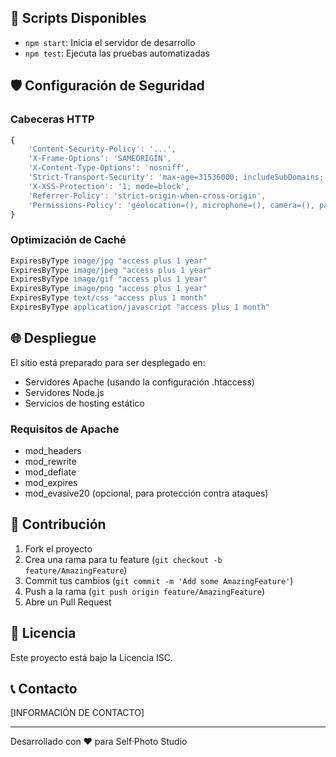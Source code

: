 
## 🔧 Scripts Disponibles
- `npm start`: Inicia el servidor de desarrollo
- `npm test`: Ejecuta las pruebas automatizadas

## 🛡️ Configuración de Seguridad

### Cabeceras HTTP
```javascript
{
    'Content-Security-Policy': '...',
    'X-Frame-Options': 'SAMEORIGIN',
    'X-Content-Type-Options': 'nosniff',
    'Strict-Transport-Security': 'max-age=31536000; includeSubDomains; preload',
    'X-XSS-Protection': '1; mode=block',
    'Referrer-Policy': 'strict-origin-when-cross-origin',
    'Permissions-Policy': 'geolocation=(), microphone=(), camera=(), payment=(), usb=()'
}
```

### Optimización de Caché
```apache
ExpiresByType image/jpg "access plus 1 year"
ExpiresByType image/jpeg "access plus 1 year"
ExpiresByType image/gif "access plus 1 year"
ExpiresByType image/png "access plus 1 year"
ExpiresByType text/css "access plus 1 month"
ExpiresByType application/javascript "access plus 1 month"
```

## 🌐 Despliegue
El sitio está preparado para ser desplegado en:
- Servidores Apache (usando la configuración .htaccess)
- Servidores Node.js
- Servicios de hosting estático

### Requisitos de Apache
- mod_headers
- mod_rewrite
- mod_deflate
- mod_expires
- mod_evasive20 (opcional, para protección contra ataques)

## 🤝 Contribución
1. Fork el proyecto
2. Crea una rama para tu feature (`git checkout -b feature/AmazingFeature`)
3. Commit tus cambios (`git commit -m 'Add some AmazingFeature'`)
4. Push a la rama (`git push origin feature/AmazingFeature`)
5. Abre un Pull Request

## 📝 Licencia
Este proyecto está bajo la Licencia ISC.

## 📞 Contacto
[INFORMACIÓN DE CONTACTO]

---
Desarrollado con ❤️ para Self·Photo Studio